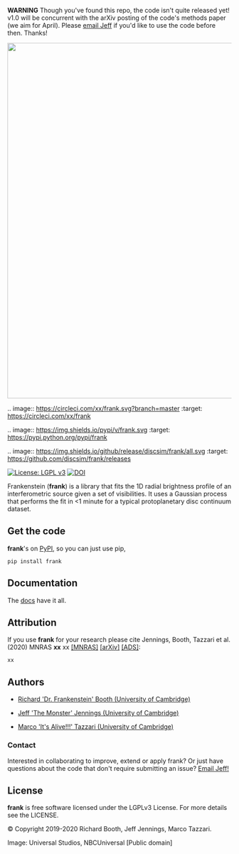 <!---
<p align="center">
  <img width = "800" src="https://github.com/discsim/frank/blob/master/docs/images/day_off.png?raw=true"/>
</p>
-->

**WARNING** Though you've found this repo, the code isn't quite released yet! v1.0 will be concurrent with the arXiv posting of the code's methods paper (we aim for April). Please [email Jeff](mailto:jmj51@ast.cam.ac.uk) if you'd like to use the code before then. Thanks!

<p align="center">
  <img width = "800" src="https://4.bp.blogspot.com/-pd5FC25Qv1E/TtkaQcZ2wgI/AAAAAAAAB4k/5AMux-W14T4/s1600/34-crop-horz.jpg"/>
</p>

.. image:: https://circleci.com/xx/frank.svg?branch=master
    :target: https://circleci.com/xx/frank

.. image:: https://img.shields.io/pypi/v/frank.svg
    :target: https://pypi.python.org/pypi/frank

.. image:: https://img.shields.io/github/release/discsim/frank/all.svg
    :target: https://github.com/discsim/frank/releases

[![License: LGPL v3](https://img.shields.io/badge/License-LGPL%20v3-blue.svg)](https://www.gnu.org/licenses/lgpl-3.0)
[![DOI]()]()

Frankenstein (**frank**) is a library that fits the 1D radial brightness profile of an interferometric source given a set of visibilities. It uses a Gaussian process that performs the fit in <1 minute for a typical protoplanetary disc continuum dataset.

Get the code
------------
**frank**'s on [PyPI](https://pypi.org/project/frank), so you can just use pip,
```
pip install frank
```


Documentation
-------------
The [docs](https://discsim.github.io/frank/) have it all.

Attribution
-----------
If you use **frank** for your research please cite Jennings, Booth, Tazzari et al. (2020) MNRAS **xx** xx [[MNRAS]](xx) [[arXiv]](xx) [[ADS]](xx):
```
xx
```

Authors
-------
- [Richard 'Dr. Frankenstein' Booth (University of Cambridge)](https://github.com/rbooth200)

- [Jeff 'The Monster' Jennings (University of Cambridge)](https://github.com/jeffjennings)

- [Marco 'It's Alive!!!' Tazzari (University of Cambridge)](https://github.com/mtazzari)

### Contact ###
Interested in collaborating to improve, extend or apply frank?
Or just have questions about the code that don't require submitting an issue?
[Email Jeff!](mailto:jmj51@ast.cam.ac.uk)

License
-------
**frank** is free software licensed under the LGPLv3 License. For more details see the LICENSE.

© Copyright 2019-2020 Richard Booth, Jeff Jennings, Marco Tazzari.

Image: Universal Studios, NBCUniversal [Public domain]
